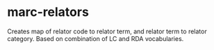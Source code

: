 # marc-relators
Creates map of relator code to relator term, and relator term to relator category. Based on combination of LC and RDA vocabularies.
